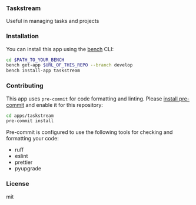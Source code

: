 ### Taskstream

Useful in managing tasks and projects

### Installation

You can install this app using the [bench](https://github.com/frappe/bench) CLI:

```bash
cd $PATH_TO_YOUR_BENCH
bench get-app $URL_OF_THIS_REPO --branch develop
bench install-app taskstream
```

### Contributing

This app uses `pre-commit` for code formatting and linting. Please [install pre-commit](https://pre-commit.com/#installation) and enable it for this repository:

```bash
cd apps/taskstream
pre-commit install
```

Pre-commit is configured to use the following tools for checking and formatting your code:

- ruff
- eslint
- prettier
- pyupgrade

### License

mit
